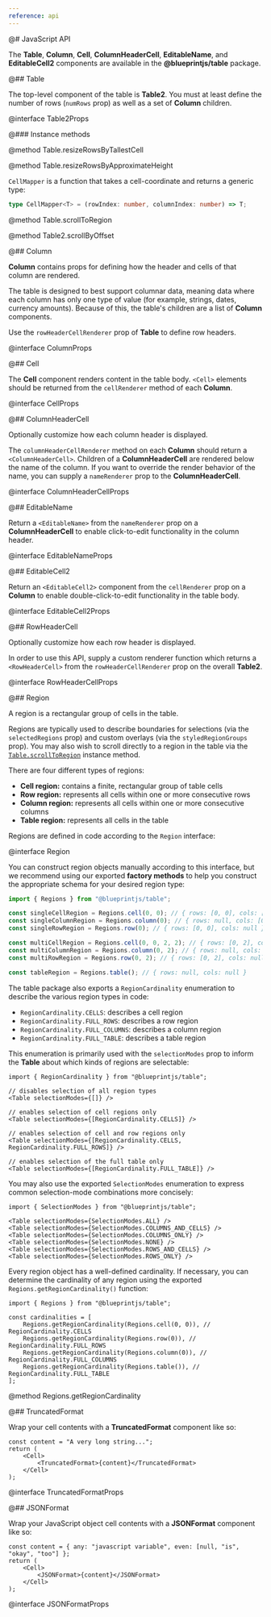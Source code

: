 ```yaml
---
reference: api
---
```


@# JavaScript API

The **Table**, **Column**, **Cell**, **ColumnHeaderCell**, **EditableName**, and **EditableCell2**
components are available in the **@blueprintjs/table** package.

@## Table

The top-level component of the table is **Table2**. You must at least define the number of rows (`numRows` prop)
as well as a set of **Column** children.

@interface Table2Props

@### Instance methods

@method Table.resizeRowsByTallestCell

@method Table.resizeRowsByApproximateHeight

`CellMapper` is a function that takes a cell-coordinate and returns a generic type:

```ts
type CellMapper<T> = (rowIndex: number, columnIndex: number) => T;
```

@method Table.scrollToRegion

@method Table2.scrollByOffset

@## Column

**Column** contains props for defining how the header and cells of that column are rendered.

The table is designed to best support columnar data, meaning data where each column has only one type of value
(for example, strings, dates, currency amounts). Because of this, the table's children are a list of **Column**
components.

Use the `rowHeaderCellRenderer` prop of **Table** to define row headers.

@interface ColumnProps

@## Cell

The **Cell** component renders content in the table body. `<Cell>` elements should be returned from the
`cellRenderer` method of each **Column**.

@interface CellProps

@## ColumnHeaderCell

Optionally customize how each column header is displayed.

The `columnHeaderCellRenderer` method on each **Column** should return a `<ColumnHeaderCell>`. Children of a
**ColumnHeaderCell** are rendered below the name of the column. If you want to override the render behavior of the
name, you can supply a `nameRenderer` prop to the **ColumnHeaderCell**.

@interface ColumnHeaderCellProps

@## EditableName

Return a `<EditableName>` from the `nameRenderer` prop on a **ColumnHeaderCell** to enable click-to-edit functionality
in the column header.

@interface EditableNameProps

@## EditableCell2

Return an `<EditableCell2>` component from the `cellRenderer` prop on a **Column** to enable double-click-to-edit
functionality in the table body.

@interface EditableCell2Props

@## RowHeaderCell

Optionally customize how each row header is displayed.

In order to use this API, supply a custom renderer function which returns a `<RowHeaderCell>` from the
`rowHeaderCellRenderer` prop on the overall **Table2**.

@interface RowHeaderCellProps

@## Region

A region is a rectangular group of cells in the table.

Regions are typically used to describe boundaries for selections (via the `selectedRegions` prop) and custom overlays
(via the `styledRegionGroups` prop). You may also wish to scroll directly to a region in the table via the
[`Table.scrollToRegion`](#table/api.instance-methods) instance method.

There are four different types of regions:

-   **Cell region:** contains a finite, rectangular group of table cells
-   **Row region:** represents all cells within one or more consecutive rows
-   **Column region:** represents all cells within one or more consecutive columns
-   **Table region:** represents all cells in the table

Regions are defined in code according to the `Region` interface:

@interface Region

You can construct region objects manually according to this interface, but we recommend using our exported
**factory methods** to help you construct the appropriate schema for your desired region type:

```ts
import { Regions } from "@blueprintjs/table";

const singleCellRegion = Regions.cell(0, 0); // { rows: [0, 0], cols: [0, 0] }
const singleColumnRegion = Regions.column(0); // { rows: null, cols: [0, 0] }
const singleRowRegion = Regions.row(0); // { rows: [0, 0], cols: null }

const multiCellRegion = Regions.cell(0, 0, 2, 2); // { rows: [0, 2], cols: [0, 2] }
const multiColumnRegion = Regions.column(0, 2); // { rows: null, cols: [0, 2] }
const multiRowRegion = Regions.row(0, 2); // { rows: [0, 2], cols: null }

const tableRegion = Regions.table(); // { rows: null, cols: null }
```

The table package also exports a `RegionCardinality` enumeration to describe the various region types in code:

-   `RegionCardinality.CELLS`: describes a cell region
-   `RegionCardinality.FULL_ROWS`: describes a row region
-   `RegionCardinality.FULL_COLUMNS`: describes a column region
-   `RegionCardinality.FULL_TABLE`: describes a table region

This enumeration is primarily used with the `selectionModes` prop to inform the **Table** about which kinds of regions
are selectable:

```tsx
import { RegionCardinality } from "@blueprintjs/table";

// disables selection of all region types
<Table selectionModes={[]} />

// enables selection of cell regions only
<Table selectionModes={[RegionCardinality.CELLS]} />

// enables selection of cell and row regions only
<Table selectionModes={[RegionCardinality.CELLS, RegionCardinality.FULL_ROWS]} />

// enables selection of the full table only
<Table selectionModes={[RegionCardinality.FULL_TABLE]} />
```

You may also use the exported `SelectionModes` enumeration to express common selection-mode combinations more concisely:

```tsx
import { SelectionModes } from "@blueprintjs/table";

<Table selectionModes={SelectionModes.ALL} />
<Table selectionModes={SelectionModes.COLUMNS_AND_CELLS} />
<Table selectionModes={SelectionModes.COLUMNS_ONLY} />
<Table selectionModes={SelectionModes.NONE} />
<Table selectionModes={SelectionModes.ROWS_AND_CELLS} />
<Table selectionModes={SelectionModes.ROWS_ONLY} />
```

Every region object has a well-defined cardinality. If necessary, you can determine the cardinality of any region using
the exported `Regions.getRegionCardinality()` function:

```tsx
import { Regions } from "@blueprintjs/table";

const cardinalities = [
    Regions.getRegionCardinality(Regions.cell(0, 0)), // RegionCardinality.CELLS
    Regions.getRegionCardinality(Regions.row(0)), // RegionCardinality.FULL_ROWS
    Regions.getRegionCardinality(Regions.column(0)), // RegionCardinality.FULL_COLUMNS
    Regions.getRegionCardinality(Regions.table()), // RegionCardinality.FULL_TABLE
];
```

@method Regions.getRegionCardinality

@## TruncatedFormat

Wrap your cell contents with a **TruncatedFormat** component like so:

```tsx
const content = "A very long string...";
return (
    <Cell>
        <TruncatedFormat>{content}</TruncatedFormat>
    </Cell>
);
```

@interface TruncatedFormatProps

@## JSONFormat

Wrap your JavaScript object cell contents with a **JSONFormat** component like so:

```tsx
const content = { any: "javascript variable", even: [null, "is", "okay", "too"] };
return (
    <Cell>
        <JSONFormat>{content}</JSONFormat>
    </Cell>
);
```

@interface JSONFormatProps
